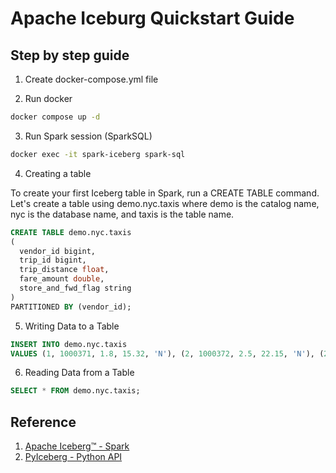 # Apache Iceburg Quickstart Guide

## Step by step guide

1. Create docker-compose.yml file

2. Run docker
```bash
docker compose up -d
```

3. Run Spark session (SparkSQL)
```bash
docker exec -it spark-iceberg spark-sql
```

4. Creating a table

To create your first Iceberg table in Spark, run a CREATE TABLE command. Let's create a table using demo.nyc.taxis where demo is the catalog name, nyc is the database name, and taxis is the table name.

```sql
CREATE TABLE demo.nyc.taxis
(
  vendor_id bigint,
  trip_id bigint,
  trip_distance float,
  fare_amount double,
  store_and_fwd_flag string
)
PARTITIONED BY (vendor_id);
```

5. Writing Data to a Table
```sql
INSERT INTO demo.nyc.taxis
VALUES (1, 1000371, 1.8, 15.32, 'N'), (2, 1000372, 2.5, 22.15, 'N'), (2, 1000373, 0.9, 9.01, 'N'), (1, 1000374, 8.4, 42.13, 'Y');
```

6. Reading Data from a Table
```sql
SELECT * FROM demo.nyc.taxis;
```



## Reference
1. [Apache Iceberg™ - Spark](https://iceberg.apache.org/spark-quickstart/)
2. [PyIceberg - Python API](https://py.iceberg.apache.org/api/)